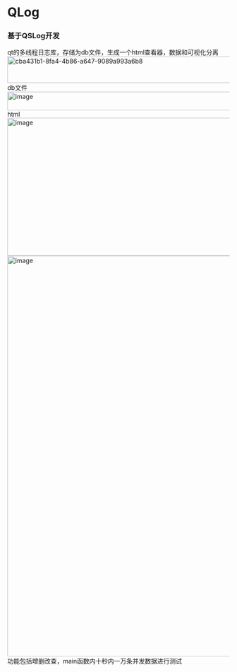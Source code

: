 # QLog
### 基于QSLog开发
qt的多线程日志库，存储为db文件，生成一个html查看器，数据和可视化分离
<img width="1068" height="60" alt="cba431b1-8fa4-4b86-a647-9089a993a6b8" src="https://github.com/user-attachments/assets/42b360ce-84c8-4585-870f-74ea16a5e00b" />
db文件
<img width="896" height="42" alt="image" src="https://github.com/user-attachments/assets/bbe4a26a-5906-4f40-b8d9-e3ea081e2173" />
html
<img width="1602" height="312" alt="image" src="https://github.com/user-attachments/assets/e6740237-9c3b-41f0-8859-a3aba1b92aa6" />
<img width="1587" height="906" alt="image" src="https://github.com/user-attachments/assets/777a6b62-b6c0-41b0-80a7-aabd1ef4ea62" />
功能包括增删改查，main函数内十秒内一万条并发数据进行测试

